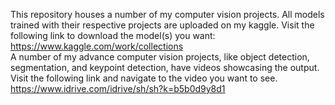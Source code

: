 This repository houses a number of my computer vision projects. All models trained with their respective projects are uploaded on my kaggle. Visit the following link to download the model(s) you want:  
https://www.kaggle.com/work/collections  
A number of my advance computer vision projects, like object detection, segmentation, and keypoint detection, have videos showcasing the output. Visit the following link and navigate to the video you want to see.  
https://www.idrive.com/idrive/sh/sh?k=b5b0d9y8d1
